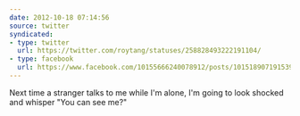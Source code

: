 ```yaml
---
date: 2012-10-18 07:14:56
source: twitter
syndicated:
- type: twitter
  url: https://twitter.com/roytang/statuses/258828493222191104/
- type: facebook
  url: https://www.facebook.com/10155666240078912/posts/10151890719153912
---
```


Next time a stranger talks to me while I'm alone, I'm going to look shocked and whisper "You can see me?"